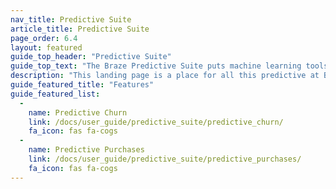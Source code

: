```yaml
---
nav_title: Predictive Suite
article_title: Predictive Suite
page_order: 6.4
layout: featured
guide_top_header: "Predictive Suite"
guide_top_text: "The Braze Predictive Suite puts machine learning tools in the hands of marketers, enabling them to effectively leverage and act on data seamlessly within the Braze platform. As the first feature released in the Predictive Suite, Predictive Churn allows marketers to define and generate predictions, providing a proactive approach toward minimizing future churn. Learn more about the features below!"
description: "This landing page is a place for all this predictive at Braze! The Braze predictive suite offers solutions for churn and purchase prediction within your Braze campaigns and Canvases."
guide_featured_title: "Features"
guide_featured_list:
  - 
    name: Predictive Churn
    link: /docs/user_guide/predictive_suite/predictive_churn/
    fa_icon: fas fa-cogs
  - 
    name: Predictive Purchases
    link: /docs/user_guide/predictive_suite/predictive_purchases/
    fa_icon: fas fa-cogs
---
```


<br><br>